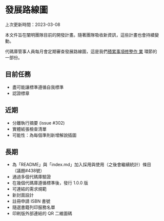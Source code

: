 # 發展路線圖

<!-- SPDX-License-Identifier: CC0-1.0 -->
<!-- SPDX-FileCopyrightText: 2022-2023 The Foundation for Public Code <info@publiccode.net>, https://standard.publiccode.net/AUTHORS -->

上次更新時間：2023-03-08

本文件旨在闡明團隊目前的開發計畫。隨著團隊吸收新資訊，這些計畫也會持續變動。

代碼庫管事人員每月會定期審查發展路線圖，這是我們[積累事項修整作
業](https://about.publiccode.net/activities/standard-maintenance/backlog-pruning.html)
環節的一部份。

## 目前任務

* 盡可能讓標準遵循自我標準
* 認證標章

## 近期

* 分離執行摘要 (issue #302)
* 實體紙張檢查清單
* 可能性：為每個準則新增解說插圖

## 長期

* 為「README」與「index.md」加入採用與使用（之後會繼續統計）條目（議題#438號）
* 通過多個代碼庫驗證
* 在幾個代碼庫遵循標準後，發行 1.0.0 版
* 可連結的需求規範
* 新封面設計
* 註冊申請 ISBN 書號
* 隨選書籍列印服務名單
* 印刷版外部連結的 QR 二維圖碼

